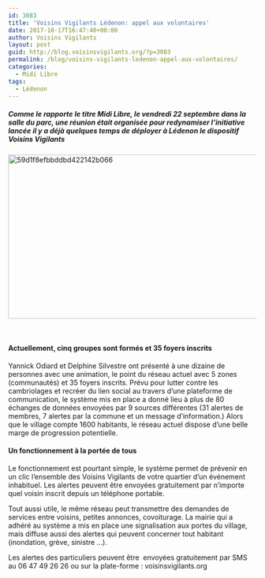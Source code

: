 ```yaml
---
id: 3083
title: 'Voisins Vigilants Lédenon: appel aux volontaires'
date: 2017-10-17T16:47:40+00:00
author: Voisins Vigilants
layout: post
guid: http://blog.voisinsvigilants.org/?p=3083
permalink: /blog/voisins-vigilants-ledenon-appel-aux-volontaires/
categories:
  - Midi Libre
tags:
  - Lédenon
---
```

##### Comme le rapporte le titre Midi Libre, le vendredi 22 septembre dans la salle du parc, une réunion était organisée pour redynamiser l’initiative lancée il y a déjà quelques temps de déployer à Lédenon le dispositif Voisins Vigilants

[<img class="aligncenter size-full wp-image-3084" src="./../../images/2017/10/59d1f8efbbddbd422142b066.jpg" alt="59d1f8efbbddbd422142b066" width="667" height="333" />](./../../images/2017/10/59d1f8efbbddbd422142b066.jpg)

&nbsp;

#### Actuellement, cinq groupes sont formés et 35 foyers inscrits

Yannick Odiard et Delphine Silvestre ont présenté à une dizaine de personnes avec une animation, le point du réseau actuel avec 5 zones (communautés) et 35 foyers inscrits. Prévu pour lutter contre les cambriolages et recréer du lien social au travers d&rsquo;une plateforme de communication, le système mis en place a donné lieu à plus de 80 échanges de données envoyées par 9 sources différentes (31 alertes de membres, 7 alertes par la commune et un message d&rsquo;information.) Alors que le village compte 1600 habitants, le réseau actuel dispose d&rsquo;une belle marge de progression potentielle.

#### Un fonctionnement à la portée de tous

Le fonctionnement est pourtant simple, le système permet de prévenir en un clic l&rsquo;ensemble des Voisins Vigilants de votre quartier d&rsquo;un événement inhabituel. Les alertes peuvent être envoyées gratuitement par n&rsquo;importe quel voisin inscrit depuis un téléphone portable.

Tout aussi utile, le même réseau peut transmettre des demandes de services entre voisins, petites annonces, covoiturage. La mairie qui a adhéré au système a mis en place une signalisation aux portes du village, mais diffuse aussi des alertes qui peuvent concerner tout habitant (inondation, grève, sinistre &#8230;).

Les alertes des particuliers peuvent être  envoyées gratuitement par SMS au 06 47 49 26 26 ou sur la plate-forme : voisinsvigilants.org